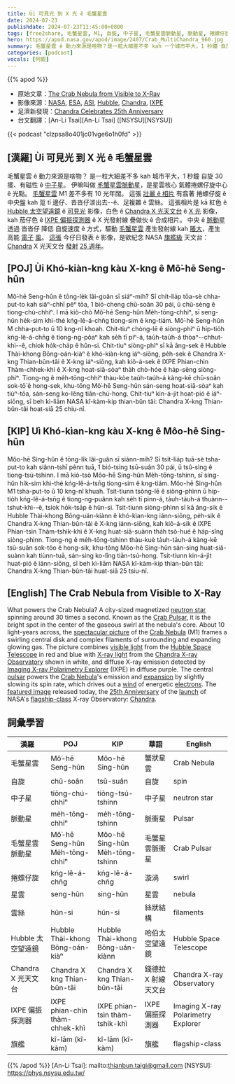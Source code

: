```yaml
---
title: Ùi 可見光 到 X 光 ê 毛蟹星雲
date: 2024-07-23
publishdate: 2024-07-23T11:45:00+0800
tags: [free2share, 毛蟹星雲, M1, 自旋, 中子星, 毛蟹星雲脈動星, 脈動星, 捲螺仔旋, 星雲, 雲絲, Hubble 太空望遠鏡, Chandra X 光天文台, IXPE 偏振探測器, 旗艦]
hero: https://apod.nasa.gov/apod/image/2407/Crab_MultiChandra_960.jpg
summary: 毛蟹星雲 ê 動力來源是啥物？是一粒大細差不多 kah 一个城市平大，1 秒鐘 自旋 30 擺、有磁性 ê 中子星。
categories: [podcast]
vocals: [阿錕]
---
```


{{% apod %}}

- 原始文章：[The Crab Nebula from Visible to X-Ray](https://apod.nasa.gov/apod/ap240723.html)
- 影像來源：[NASA](https://www.nasa.gov/), [ESA](https://www.esa.int/), [ASI](https://www.asi.it), [Hubble](https://science.nasa.gov/mission/hubble/), [Chandra](https://www.nasa.gov/mission/chandra-x-ray-observatory/), [IXPE](https://www.nasa.gov/mission/imaging-x-ray-polarimetry-explorer-ixpe/)
- 足濟新發現：[Chandra Celebrates 25th Anniversary](https://chandra.harvard.edu/press/24_releases/press_072224.html)
- 台文翻譯：[An-Li Tsai][An-Li Tsai] ([NSYSU][NSYSU])

{{< podcast "clzpsa8o401jc01vge6o1h0fd" >}}

## [漢羅] Ùi 可見光 到 X 光 ê 毛蟹星雲
毛蟹星雲 ê 動力來源是啥物？
是一粒大細差不多 kah 城市平大，1 秒鐘 自旋 30 擺、有磁性 ê [中子星][neutron star]。
伊嘛叫做 [毛蟹星雲脈動星][Crab Pulsar]，是星雲核心 氣體捲螺仔旋中心 ê 光點。
[毛蟹星雲][Crab Nebula 1] M1 差不多有 10 光年闊。
這張 [壯麗 ê 相片][spectacular picture] 有翕著 捲螺仔旋 ê 中央盤 kah 踅 tī 邊仔、沓沓仔湠出去--ê、足複雜 ê 雲絲。
這張相片是 kā 紅色 ê [Hubble 太空望遠鏡][Hubble Space Telescope] ê [可見光][visible light] 影像，白色 ê [Chandra X 光天文台][Chandra X-ray Observatory] ê [X 光][X-ray light] 影像，kah 茄仔色 ê [IXPE 偏振探測器][Imaging X-ray Polarimetry Explorer] ê X 光發射線 疊做伙 ê 合成相片。
中央 ê [脈動星][pulsar] 透過 沓沓仔 降低 自旋速度 ê 方式，驅動 [毛蟹星雲][Crab Nebula 2] 產生發射線 kah [脹大][expansion]，產生 高能 [電子][electrons] [風][wind]。
[這張][featured image] 今仔日發表 ê 影像，是欲紀念 NASA [旗艦級][flagship-class] 天文台：[Chandra][Chandra] X 光天文台 [發射][launch] [25 週年][25th Anniversary]。

## [POJ] Ùi Khó-kiàn-kng kàu X-kng ê Mô͘-hē Seng-hûn
Mô͘-hē Seng-hûn ê tōng-le̍k lâi-goân sī siáⁿ-mih?
Sī chi̍t-lia̍p tōa-sè chha-put-to kah siâⁿ-chhī pêⁿ tōa, 1 bió-cheng chū-soân 30 pái, ū chû-sèng ê tiong-chú-chhiⁿ.
I mā kiò-chò Mô͘-hē Seng-hûn Me̍h-tōng-chhiⁿ, sī seng-hûn he̍k-sim khì-thé kńg-lê-á-chn̄g tiong-sim ê kng-tiám.
Mô͘-hē Seng-hûn M chha-put-to ū 10 kng-nî khoah.
Chit-tiuⁿ chòng-lē ê siòng-phìⁿ ū hip-tio̍h kńg-lê-á-chn̄g ê tiong-ng-pôaⁿ kah se̍h tī piⁿ-á, tau̍h-tau̍h-á thòaⁿ--chhut-khì--ê, chiok ho̍k-cha̍p ê hûn-si.
Chit-tiuⁿ siòng-phìⁿ sī kā âng-sek ê Hubble Thài-khong Bōng-oán-kiàⁿ ê khó-kiàn-kng iáⁿ-siōng, pe̍h-sek ê Chandra X-kng Thian-bûn-tâi ê X-kng iáⁿ-siōng, kah kiô-á-sek ê IXPE Phian-chìn Thàm-chhek-khì ê X-kng hoat-siā-sòaⁿ tha̍h chò-hóe ê ha̍p-sêng siòng-phìⁿ.
Tiong-ng ê me̍h-tōng-chhiⁿ thàu-kòe tau̍h-tau̍h-á kàng-kē chū-soân sok-tō͘ ê hong-sek, khu-tōng Mô͘-hē Seng-hûn sán-seng hoat-siā-sòaⁿ kah tiùⁿ-tōa, sán-seng ko-lêng tiān-chú-hong.
Chit-tiuⁿ kin-á-ji̍t hoat-pió ê iáⁿ-siōng, sī beh kì-liām NASA kî-kàm-kip thian-bûn tâi: Chandra X-kng Thian-bûn-tâi hoat-siā 25 chiu-nî.

## [KIP] Uì Khó-kìan-kng kàu X-kng ê Môo-hē Sing-hûn
Môo-hē Sing-hûn ê tōng-li̍k lâi-guân sī siánn-mih?
Sī tsi̍t-lia̍p tuā-sè tsha-put-to kah siânn-tshī pênn tuā, 1 bió-tsing tsū-suân 30 pái, ū tsû-sìng ê tiong-tsú-tshinn.
I mā kiò-tsò Môo-hē Sing-hûn Me̍h-tōng-tshinn, sī sing-hûn hi̍k-sim khì-thé kńg-lê-á-tsn̄g tiong-sim ê kng-tiám.
Môo-hē Sing-hûn M1 tsha-put-to ū 10 kng-nî khuah.
Tsit-tiunn tsòng-lē ê siòng-phìnn ū hip-tio̍h kńg-lê-á-tsn̄g ê tiong-ng-puânn kah se̍h tī pinn-á, ta̍uh-ta̍uh-á thuànn--tshut-khì--ê, tsiok ho̍k-tsa̍p ê hûn-si.
Tsit-tiunn siòng-phìnn sī kā âng-sik ê Hubble Thài-khong Bōng-uán-kiànn ê khó-kìan-kng iánn-siōng, pe̍h-sik ê Chandra X-kng Thian-bûn-tâi ê X-kng iánn-siōng, kah kiô-á-sik ê IXPE Phian-tsìn Thàm-tshik-khì ê X-kng huat-siā-suànn tha̍h tsò-hué ê ha̍p-sîng siòng-phìnn.
Tiong-ng ê me̍h-tōng-tshinn thàu-kuè ta̍uh-ta̍uh-á kàng-kē tsū-suân sok-tōo ê hong-sik, khu-tōng Môo-hē Sing-hûn sán-sing huat-siā-suànn kah tiùnn-tuā, sán-sing ko-lîng tiān-tsú-hong.
Tsit-tiunn kin-á-ji̍t huat-pió ê iánn-siōng, sī beh kì-liām NASA kî-kàm-kip thian-bûn tâi: Chandra X-kng Thian-bûn-tâi huat-siā 25 tsiu-nî.

## [English] The Crab Nebula from Visible to X-Ray
What powers the Crab Nebula?
A city-sized magnetized [neutron star][neutron star] spinning around 30 times a second.
Known as the [Crab Pulsar][Crab Pulsar], it is the bright spot in the center of the gaseous swirl at the nebula's core.
About 10 light-years across, the [spectacular picture][spectacular picture] of the [Crab Nebula][Crab Nebula 1] (M1) frames a swirling central disk and complex filaments of surrounding and expanding glowing gas.
The picture combines [visible light][visible light] from the [Hubble Space Telescope][Hubble Space Telescope] in red and blue with [X-ray light][X-ray light] from the [Chandra X-ray Observatory][Chandra X-ray Observatory] shown in white, and diffuse X-ray emission detected by [Imaging X-ray Polarimetry Explorer][Imaging X-ray Polarimetry Explorer] (IXPE) in diffuse purple.
The central [pulsar][pulsar] powers the [Crab Nebula][Crab Nebula 2]'s emission and [expansion][expansion] by slightly slowing its spin rate, which drives out a [wind][wind] of energetic [electrons][electrons].
The [featured image][featured image] released today, the [25th Anniversary][25th Anniversary] of the [launch][launch] of NASA's [flagship-class][flagship-class] X-ray Observatory: [Chandra][Chandra].

## 詞彙學習

|漢羅|POJ|KIP|華語|English|
|-|-|-|-|-|
|毛蟹星雲|Mô͘-hē Seng-hûn|Môo-hē Sing-hûn|蟹狀星雲|Crab Nebula|
|自旋|chū-soân|tsū-suân|自旋|spin|
|中子星|tiōng-chú-chhiⁿ|tiōng-tsú-tshinn|中子星|neutron star|
|脈動星|me̍h-tōng-chhiⁿ|me̍h-tōng-tshinn|脈衝星|Pulsar|
|毛蟹星雲脈動星|Mô͘-hē Seng-hûn Me̍h-tōng-chhiⁿ|Môo-hē Sing-hûn Me̍h-tōng-tshinn|毛蟹星雲脈衝星|Crab Pulsar|
|捲螺仔旋|kńg-lê-á-chn̄g|kńg-lê-á-chn̄g|漩渦|swirl|
|星雲|seng-hûn|sing-hûn|星雲|nebula|
|雲絲|hûn-si|hûn-si|絲狀結構|filaments|
|Hubble 太空望遠鏡|Hubble Thài-khong Bōng-oán-kiàⁿ|Hubble Thài-khong Bōng-uán-kiànn|哈伯太空望遠鏡|Hubble Space Telescope|
|Chandra X 光天文台|Chandra X kng Thian-bûn-tâi|Chandra X kng Thian-bûn-tâi|錢德拉 X 射線天文台|Chandra X-ray Observatory|
|IXPE 偏振探測器|IXPE phian-chìn thàm-chhek-khì|IXPE phian-tsìn thàm-tshik-khì|IXPE 偏振探測器|Imaging X-ray Polarimetry Explorer|
|旗艦|kî-lām (kî-kàm)|kî-lām (kî-kàm)|旗艦|flagship-class|

{{% /apod %}}
[An-Li Tsai]: mailto:thianbun.taigi@gmail.com
[NSYSU]: https://phys.nsysu.edu.tw/

[copyright]: https://apod.nasa.gov/apod/fap/lib/about_apod.html#srapply
[License3]: https://creativecommons.org/licenses/by/3.0/
[License2]:https://creativecommons.org/licenses/by-nc-nd/2.0/

[neutron star]:https://apod.nasa.gov/apod/ap030201.html
[Crab Pulsar]:https://en.wikipedia.org/wiki/Crab_Pulsar
[spectacular picture]:https://i.chzbgr.com/full/9047697920/hF7BB9AC7/
[Crab Nebula 1]:https://en.wikipedia.org/wiki/Crab_Nebula
[visible light]:https://science.nasa.gov/ems/09_visiblelight/
[Hubble Space Telescope]:https://science.nasa.gov/mission/hubble/overview/about-hubble/
[X-ray light]:https://science.nasa.gov/ems/11_xrays/
[Chandra X-ray Observatory]:https://chandra.harvard.edu/about/
[Imaging X-ray Polarimetry Explorer]:https://www.nasa.gov/ixpe-overview/
[pulsar]:https://apod.nasa.gov/apod/ap210209.html
[Crab Nebula 2]:https://arxiv.org/abs/1704.02968
[expansion]:https://apod.nasa.gov/apod/ap230320.html
[wind]:https://en.wikipedia.org/wiki/Stellar_wind
[electrons]:https://www.aps.org/archives/publications/apsnews/200010/history.cfm
[featured image]:https://chandra.harvard.edu/photo/2024/25th/more.html
[25th Anniversary]:https://chandra.harvard.edu/25th/
[launch]:https://youtu.be/al0Ol3rGthE
[flagship-class]:https://en.wikipedia.org/wiki/NASA_large_strategic_science_missions
[Chandra]:https://chandra.harvard.edu/
